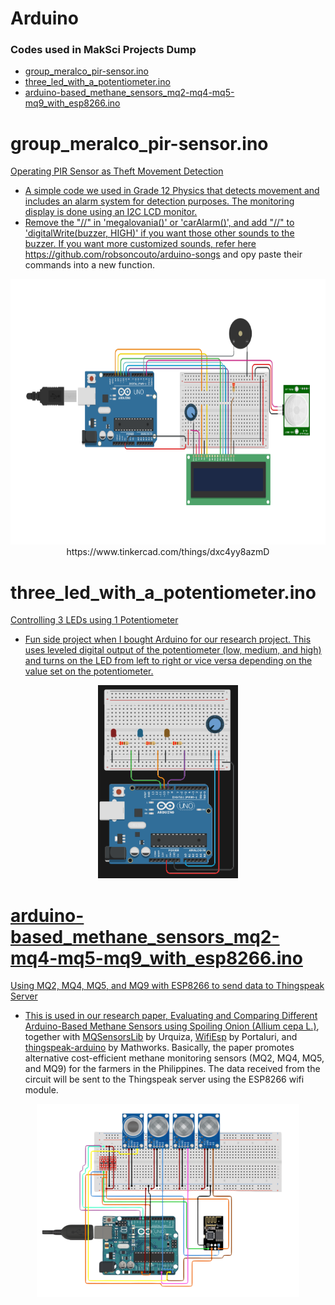# Arduino

<h3> Codes used in MakSci Projects Dump </h3>

 - [group_meralco_pir-sensor.ino](#a-title)
 - [three_led_with_a_potentiometer.ino](#b-title)
 - [arduino-based_methane_sensors_mq2-mq4-mq5-mq9_with_esp8266.ino](#c-title)

# group_meralco_pir-sensor.ino <a href = "#a-title" id = "#a-title"/>

Operating PIR Sensor as Theft Movement Detection
 - A simple code we used in Grade 12 Physics that detects movement and includes an alarm system for detection purposes. The monitoring display is done using an I2C LCD monitor.
 - Remove the "//" in 'megalovania()' or 'carAlarm()', and add "//" to 'digitalWrite(buzzer, HIGH)' if you want those other sounds to the buzzer. If you want more customized sounds, refer here https://github.com/robsoncouto/arduino-songs and opy paste their commands into a new function.

<p align = "center">
 <img src = "images/pir_sensor_circuit.png" height = 425 weight = 153 />
 https://www.tinkercad.com/things/dxc4yy8azmD
</p>



# three_led_with_a_potentiometer.ino <a href = "#b-title" id = "#b-title"/>

Controlling 3 LEDs using 1 Potentiometer
 - Fun side project when I bought Arduino for our research project. This uses leveled digital output of the potentiometer (low, medium, and high) and turns on the LED from left to right or vice versa depending on the value set on the potentiometer.

<p align = "center">
 <img src = "images/arduino_circuit_potentiometer_three_leds.png" height = 309 weight = 542 />
</p>



# arduino-based_methane_sensors_mq2-mq4-mq5-mq9_with_esp8266.ino <a href = "#c-title" id = "#c-title"/>

Using MQ2, MQ4, MQ5, and MQ9 with ESP8266 to send data to Thingspeak Server
 - This is used in our research paper, [Evaluating and Comparing Different Arduino-Based Methane Sensors using Spoiling Onion (Allium cepa L.)]([url](https://docs.google.com/document/d/1bd7KA3-1UeMmHvmkyl4WGBPQK_WAW5VLMbpckR7bOJg/edit)https://docs.google.com/document/d/1bd7KA3-1UeMmHvmkyl4WGBPQK_WAW5VLMbpckR7bOJg/edit), together with [MQSensorsLib]([url](https://github.com/miguel5612/MQSensorsLib)https://github.com/miguel5612/MQSensorsLib) by Urquiza, [WifiEsp]([url](https://github.com/bportaluri/WiFiEsp)https://github.com/bportaluri/WiFiEsp) by Portaluri, and [thingspeak-arduino]([url](https://github.com/mathworks/thingspeak-arduino)https://github.com/mathworks/thingspeak-arduino) by Mathworks. Basically, the paper promotes alternative cost-efficient methane monitoring sensors (MQ2, MQ4, MQ5, and MQ9) for the farmers in the Philippines. The data received from the circuit will be sent to the Thingspeak server using the ESP8266 wifi module.

<p align = "center">
 <img src = "images/research_circuit.png" height = 309 weight = 542 />
</p>




